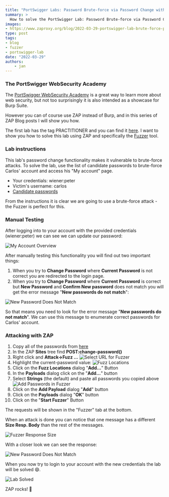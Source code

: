 ```yaml
---
title: "PortSwigger Labs: Password Brute-force via Password Change with ZAP"
summary: >
  How to solve the PortSwigger Lab: Password Brute-force via Password Change using ZAP.
images:
- https://www.zaproxy.org/blog/2022-03-29-portswigger-lab-brute-force-password-change/images/add_password_in_fuzzer.png
type: post
tags:
- blog
- fuzzer
- portswigger-lab
date: "2022-03-29"
authors: 
    - jan
---
```


### The PortSwigger WebSecurity Academy


The [PortSwigger WebSecurity Academy](https://portswigger.net/web-security) is a great way to learn more about web security, 
but not too surprisingly it is also intended as a showcase for Burp Suite.

However you can of course use ZAP instead of Burp, and in this series of ZAP Blog posts I will show you how.

The first lab has the tag PRACTITIONER and you can find it [here](https://portswigger.net/web-security/authentication/other-mechanisms/lab-password-brute-force-via-password-change). 
I want to show you how to solve this lab using ZAP and specifically the [Fuzzer](/docs/desktop/addons/fuzzer/) tool.

### Lab instructions

This lab's password change functionality makes it vulnerable to brute-force attacks. To solve the lab, use the list of candidate passwords to brute-force Carlos' account and access his "My account" page.

* Your credentials: wiener:peter
* Victim's username: carlos
* [Candidate passwords](https://portswigger.net/web-security/authentication/auth-lab-passwords)

From the instructions it is clear we are going to use a brute-force attack - the Fuzzer is perfect for this. 

### Manual Testing

After logging into to your account with the provided credentials (wiener:peter) we can see we can update our password:

![My Account Overview](images/my_account_overview.png)

After manually testing this functionality you will find out two important things: 

1. When you try to __Change Password__ where __Current Password__ is not correct you are redirected to the login page. 
1. When you try to __Change Password__ where __Current Password__ is correct but __New Password__ and __Confirm New password__ does not match you will get the error message "__New passwords do not match__":

![New Password Does Not Match](images/new_password_does_not_match.png)

So that means you need to look for the error message "__New passwords do not match__". We can use this message to enumerate correct passwords for Carlos' account. 

### Attacking with ZAP

1. Copy all of the passwords from [here](https://portswigger.net/web-security/authentication/auth-lab-passwords) 
1. In the ZAP __Sites__ tree find __POST:change-password()__
1. Right click and __Attack->Fuzz …__
    ![Select URL for Fuzzer](images/select_url_for_fuzzer.png)
1. Highlight the current-password value:
    ![Fuzz Locations](images/fuzz_locations.png)
1. Click on the __Fuzz Locations__ dialog "__Add...__" Button
1. In the __Payloads__ dialog click on the "__Add...__" button
1. Select __Strings__ (the default) and paste all passwords you copied above
    ![Add Passwords in Fuzzer](images/add_password_in_fuzzer.png)
1. Click on the __Add Payload__ dialog "__Add__" button
1. Click on the __Payloads__ dialog "__OK__" button
1. Click on the "__Start Fuzzer__" Button

The requests will be shown in the "Fuzzer" tab at the bottom.

When an attack is done you can notice that one message has a different __Size Resp. Body__ than the rest of the messages.

![Fuzzer Response Size](images/fuzzer_response_size.png)

With a closer look we can see the response:

![New Password Does Not Match](images/response_password_does_not.png)

When you now try to login to your account with the new credentials the lab will be solved :smile:.

![Lab Solved](images/solved.png)

ZAP rocks! :metal: